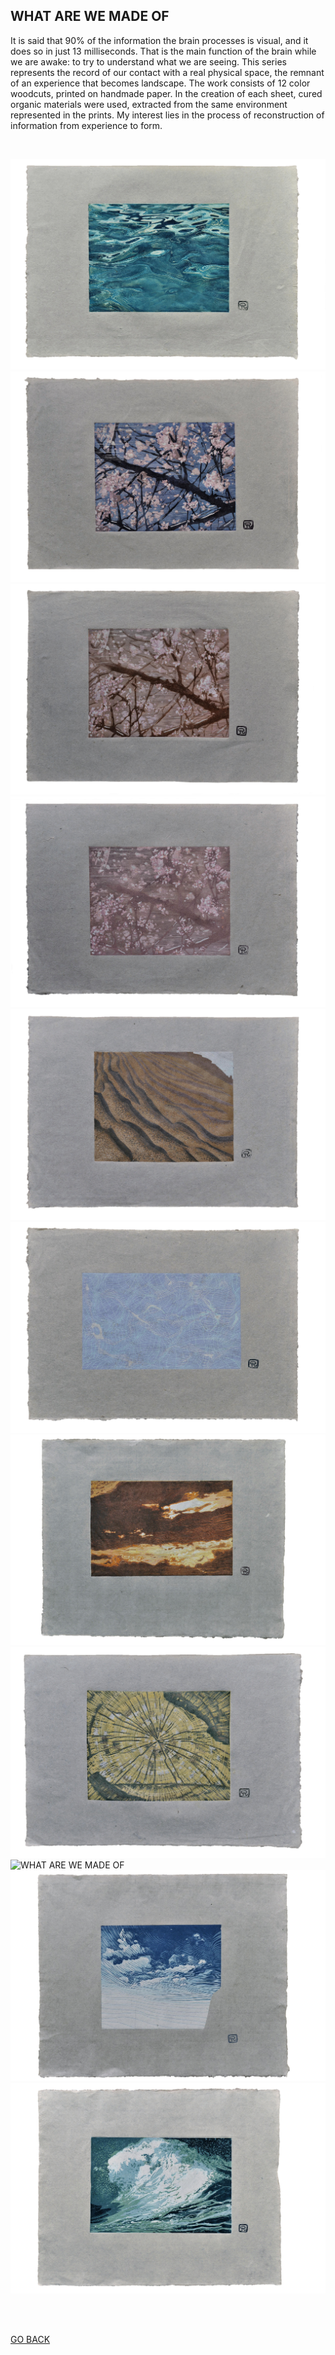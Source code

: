 ## WHAT ARE WE MADE OF

It is said that 90% of the information the brain processes is visual, and it does so in just 13 milliseconds. That is the main function of the brain while we are awake: to try to understand what we are seeing. This series represents the record of our contact with a real physical space, the remnant of an experience that becomes landscape. The work consists of 12 color woodcuts, printed on handmade paper. In the creation of each sheet, cured organic materials were used, extracted from the same environment represented in the prints. My interest lies in the process of reconstruction of information from experience to form.

<br>

![WHAT ARE WE MADE OF](ASSETS/WHATAREWEMADEOF1.jpeg)
![WHAT ARE WE MADE OF](ASSETS/WHATAREWEMADEOF2.jpeg)
![WHAT ARE WE MADE OF](ASSETS/WHATAREWEMADEOF3.jpeg)
![WHAT ARE WE MADE OF](ASSETS/WHATAREWEMADEOF4.jpeg)
![WHAT ARE WE MADE OF](ASSETS/WHATAREWEMADEOF5.jpeg)
![WHAT ARE WE MADE OF](ASSETS/WHATAREWEMADEOF6.jpeg)
![WHAT ARE WE MADE OF](ASSETS/WHATAREWEMADEOF7.jpeg)
![WHAT ARE WE MADE OF](ASSETS/WHATAREWEMADEOF8.jpeg)
![WHAT ARE WE MADE OF](ASSETS/WHATAREWEMADEOF9.jpeg)
![WHAT ARE WE MADE OF](ASSETS/WHATAREWEMADEOF10.jpeg)
![WHAT ARE WE MADE OF](ASSETS/WHATAREWEMADEOF11.jpeg)

<br>
<br>



[GO BACK](https://aaronrmoreno.github.io/MATERIA)

